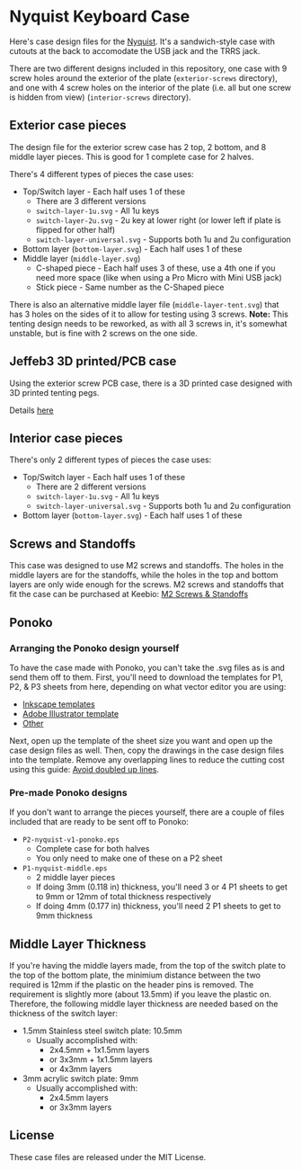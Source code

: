 Nyquist Keyboard Case
=====================

Here's case design files for the [Nyquist](https://keeb.io/collections/nyquist-parts). It's a sandwich-style case with cutouts at the back to accomodate the USB jack and the TRRS jack.

There are two different designs included in this repository, one case with 9 screw holes around the exterior of the plate (`exterior-screws` directory), and one with 4 screw holes on the interior of the plate (i.e. all but one screw is hidden from view) (`interior-screws` directory).

Exterior case pieces
--------------------
The design file for the exterior screw case has 2 top, 2 bottom, and 8 middle layer pieces. This is good for 1 complete case for 2 halves.

There's 4 different types of pieces the case uses:

- Top/Switch layer - Each half uses 1 of these
    - There are 3 different versions
    - `switch-layer-1u.svg` - All 1u keys
    - `switch-layer-2u.svg` - 2u key at lower right (or lower left if plate is flipped for other half)
    - `switch-layer-universal.svg` - Supports both 1u and 2u configuration
- Bottom layer (`bottom-layer.svg`) - Each half uses 1 of these
- Middle layer (`middle-layer.svg`)
    - C-shaped piece - Each half uses 3 of these, use a 4th one if you need more space (like when using a Pro Micro with Mini USB jack)
    - Stick piece - Same number as the C-Shaped piece

There is also an alternative middle layer file (`middle-layer-tent.svg`) that has 3 holes on the sides of it to allow for testing using 3 screws. **Note:** This tenting design needs to be reworked, as with all 3 screws in, it's somewhat unstable, but is fine with 2 screws on the one side.

Jeffeb3 3D printed/PCB case
---------------------------
Using the exterior screw PCB case, there is a 3D printed case designed with 3D printed tenting pegs.

Details [here](jeffeb3_case/README.md)

Interior case pieces
--------------------

There's only 2 different types of pieces the case uses:

- Top/Switch layer - Each half uses 1 of these
    - There are 2 different versions
    - `switch-layer-1u.svg` - All 1u keys
    - `switch-layer-universal.svg` - Supports both 1u and 2u configuration
- Bottom layer (`bottom-layer.svg`) - Each half uses 1 of these

Screws and Standoffs
--------------------
This case was designed to use M2 screws and standoffs. The holes in the middle layers are for the standoffs, while the holes in the top and bottom layers are only wide enough for the screws. M2 screws and standoffs that fit the case can be purchased at Keebio: [M2 Screws & Standoffs](https://keeb.io/products/m2-screws-and-standoffs)

Ponoko
------

### Arranging the Ponoko design yourself
To have the case made with Ponoko, you can't take the .svg files as is and send them off to them. First, you'll need to download the templates for P1, P2, & P3 sheets from here, depending on what vector editor you are using:

- [Inkscape templates](https://www.ponoko.com/starter-kits/inkscape)
- [Adobe Illustrator template](https://www.ponoko.com/starter-kits/adobe-illustrator)
- [Other](https://www.ponoko.com/make-and-sell/design-it-yourself)

Next, open up the template of the sheet size you want and open up the case design files as well. Then, copy the drawings in the case design files into the template. Remove any overlapping lines to reduce the cutting cost using this guide: [Avoid doubled up lines](http://support.ponoko.com/hc/en-us/articles/220289608-Avoid-doubled-up-blue-cutting-lines-in-your-designs).

### Pre-made Ponoko designs
If you don't want to arrange the pieces yourself, there are a couple of files included that are ready to be sent off to Ponoko:

- `P2-nyquist-v1-ponoko.eps`
    - Complete case for both halves
    - You only need to make one of these on a P2 sheet
- `P1-nyquist-middle.eps`
    - 2 middle layer pieces
    - If doing 3mm (0.118 in) thickness, you'll need 3 or 4 P1 sheets to get to 9mm or 12mm of total thickness respectively
    - If doing 4mm (0.177 in) thickness, you'll need 2 P1 sheets to get to 9mm thickness

## Middle Layer Thickness
If you're having the middle layers made, from the top of the switch plate to the top of the bottom plate, the minimium distance between the two required is 12mm if the plastic on the header pins is removed. The requirement is slightly more (about 13.5mm) if you leave the plastic on. Therefore, the following middle layer thickness are needed based on the thickness of the switch layer:

- 1.5mm Stainless steel switch plate: 10.5mm
    - Usually accomplished with:
        - 2x4.5mm + 1x1.5mm layers
        - or 3x3mm + 1x1.5mm layers
        - or 4x3mm layers
- 3mm acrylic switch plate: 9mm
    - Usually accomplished with:
        - 2x4.5mm layers
        - or 3x3mm layers

License
-------
These case files are released under the MIT License.
